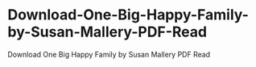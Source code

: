 # Download-One-Big-Happy-Family-by-Susan-Mallery-PDF-Read
Download One Big Happy Family by Susan Mallery PDF Read
